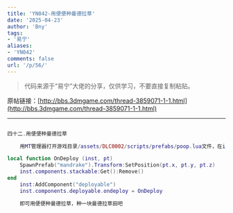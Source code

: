 ```yaml
---
title: 'YN042-用便便种曼德拉草'
date: '2025-04-23'
author: 'Bny'
tags:
- '易宁'
aliases:
- 'YN042'
comments: false
url: '/p/56/'
---
```


> 代码来源于“易宁”大佬的分享，仅供学习，不要直接复制粘贴。

原帖链接：[http://bbs.3dmgame.com/thread-3859071-1-1.html](http://bbs.3dmgame.com/thread-3859071-1-1.html)

---

```lua  

四十二.用便便种曼德拉草

	用MT管理器打开游戏目录/assets/DLC0002/scripts/prefabs/poop.lua文件，在inst:AddComponent("inspectable")的下一行插入以下内容：

local function OnDeploy (inst, pt)
	SpawnPrefab("mandrake").Transform:SetPosition(pt.x, pt.y, pt.z)
	inst.components.stackable:Get():Remove()
end
	inst:AddComponent("deployable")
	inst.components.deployable.ondeploy = OnDeploy

	即可用便便种曼德拉草，种一块曼德拉草田吧

```  

